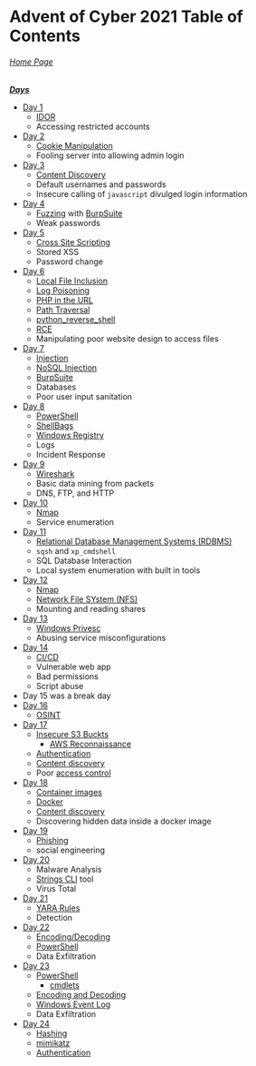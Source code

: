 # Advent of Cyber 2021 Table of Contents

###### [Home Page](https://tryhackme.com/room/adventofcyber3)

***<u>Days</u>***

- [Day 1](Day%2001%20-%20Advent%20of%20Cyber%202021.md)
	- [IDOR](../../../Knowledge%20Base/Vulnerabilities/Insecure%20Direct%20Object%20Reference%20(IDOR).md)
	- Accessing restricted accounts
- [Day 2](Day%2002%20%20-%20Advent%20of%20Cyber%202021.md)
	- [Cookie Manipulation](../../../Knowledge%20Base/Vulnerabilities/Cookie%20Manipulation.md)
	- Fooling server into allowing admin login
- [Day 3](Day%2003%20%20-%20Advent%20of%20Cyber%202021.md)
	- [Content Discovery](../../../Knowledge%20Base/Concepts/Web/Content%20Discovery.md)
	- Default usernames and passwords
	- Insecure calling of `javascript` divulged login information
- [Day 4](Day%2004%20%20-%20Advent%20of%20Cyber%202021.md)
	- [Fuzzing](../../../Knowledge%20Base/Concepts/Fuzzing.md) with [BurpSuite](../../../Tools,%20Binaries,%20and%20Programs/Information%20Gathering/Web%20Applications/BurpSuite.md)
	- Weak passwords
- [Day 5](Day%2005%20-%20Advent%20of%20Cyber%202021.md)
	- [Cross Site Scripting](../../../Knowledge%20Base/Vulnerabilities/Cross-Site%20Scripting%20(XSS).md)
	- Stored XSS
	- Password change
- [Day 6](Day%2006%20-%20Advent%20of%20Cyber%202021.md)
	- [Local File Inclusion](../../../Knowledge%20Base/Vulnerabilities/Local%20File%20Inclusion%20(LFI).md)
	- [Log Poisoning](../../../Knowledge%20Base/Vulnerabilities/Log%20Poisoning.md)
	- [PHP in the URL](../../../Exploitation/In-URL/PHP%20in%20URL.md)
	- [Path Traversal](../../../Knowledge%20Base/Vulnerabilities/Path%20Traversal.md)
	- [python_reverse_shell](../../../Exploitation/Reverse%20Shells/Python/python_reverse_shell.py)
	- [RCE](../../../Knowledge%20Base/Vulnerabilities/Remote%20Code%20Execution.md)
	- Manipulating poor website design to access files
- [Day 7](Day%2007%20-%20Advent%20of%20Cyber%202021.md)
	- [Injection](../../../Knowledge%20Base/Vulnerabilities/Injection.md)
	- [NoSQL Injection](../../../Knowledge%20Base/Concepts/Databases/NoSQL%20Injection.md)
	- [BurpSuite](../../../Tools,%20Binaries,%20and%20Programs/Information%20Gathering/Web%20Applications/BurpSuite.md)
	- Databases
	- Poor user input sanitation
- [Day 8](Day%2008%20-%20Advent%20of%20Cyber%202021.md)
	- [PowerShell](../../../Tools,%20Binaries,%20and%20Programs/PowerShell/PowerShell.md)
	- [ShellBags](../../../Knowledge%20Base/Concepts/Windows/Shellbags.md)
	- [Windows Registry](../../../Knowledge%20Base/Concepts/Windows/Windows%20Registry.md)
	- Logs
	- Incident Response
- [Day 9](Day%2009%20-%20Advent%20of%20Cyber%202021.md)
	- [Wireshark](../../../Tools,%20Binaries,%20and%20Programs/Traffic%20Analysis/Wireshark.md)
	- Basic data mining from packets
	- DNS, FTP, and HTTP
- [Day 10](Day%2010%20-%20Advent%20of%20Cyber%202021.md)
	- [Nmap](../../../Tools,%20Binaries,%20and%20Programs/Information%20Gathering/Network%20Reconnaissance/Nmap.md)
	- Service enumeration
- [Day 11](Day%2011%20-%20Advent%20of%20Cyber%202021.md)
	- [Relational Database Management Systems (RDBMS)](../../../Knowledge%20Base/Concepts/Databases/Relational%20Database%20Management%20Systems.md)
	- `sqsh` and `xp_cmdshell`
	- SQL Database Interaction
	- Local system enumeration with built in tools
- [Day 12](Day%2012%20-%20Advent%20of%20Cyber%202021.md)
	- [Nmap](../../../Tools,%20Binaries,%20and%20Programs/Information%20Gathering/Network%20Reconnaissance/Nmap.md)
	- [Network File SYstem (NFS)](../../../Knowledge%20Base/Concepts/Network%20File%20System%20(NFS).md)
	- Mounting and reading shares
- [Day 13](Day%2013%20-%20Advent%20of%20Cyber%202021.md)
	- [Windows Privesc](../../../Knowledge%20Base/Vulnerabilities/Privilege%20Escalation%20(privsec).md#Windows)
	- Abusing service misconfigurations
- [Day 14](Day%2014%20-%20Advent%20of%20Cyber%202021.md)
	- [CI/CD](../../../Knowledge%20Base/Concepts/Continuous%20Integration%20Continuous%20Delivery%20(CICD).md)
	- Vulnerable web app
	- Bad permissions
	- Script abuse
- Day 15 was a break day
- [Day 16](Day%2016%20-%20Advent%20of%20Cyber%202021.md)
	- [OSINT](../../../Knowledge%20Base/Concepts/OSINT.md)
- [Day 17](Day%2017%20-%20Advent%20of%20Cyber%202021.md)
	- [Insecure S3 Buckts](../../../Knowledge%20Base/Vulnerabilities/Insecure%20S3%20Buckets.md)
		- [AWS Reconnaissance](../../../Knowledge%20Base/Vulnerabilities/Insecure%20S3%20Buckets.md#Reconnaissance)
	- [Authentication](../../../Knowledge%20Base/Concepts/General/Authentication.md)
	- [Content discovery](../../../Knowledge%20Base/Concepts/Web/Content%20Discovery.md)
	- Poor [access control](../../../Knowledge%20Base/Concepts/Web/Access%20Control.md)
- [Day 18](Day%2018%20-%20Advent%20of%20Cyber%202021.md)
	- [Container images](../../../Knowledge%20Base/Concepts/Container%20Images.md)
	- [Docker](../../../Knowledge%20Base/Concepts/Docker.md)
	- [Content discovery](../../../Knowledge%20Base/Concepts/Web/Content%20Discovery.md)
	- Discovering hidden data inside a docker image
- [Day 19](Day%2019%20-%20Advent%20of%20Cyber%202021.md)
	- [Phishing](../../../Knowledge%20Base/Concepts/Phishing.md)
	- social engineering
- [Day 20](Day%2020%20-%20Advent%20of%20Cyber%202021.md)
	- Malware Analysis
	- [Strings CLI](../../../Tools,%20Binaries,%20and%20Programs/CLI%20Utilities/strings.md) tool
	- Virus Total
- [Day 21](Day%2021%20-%20Advent%20of%20Cyber%202021.md)
	- [YARA Rules](../../../Knowledge%20Base/Concepts/Defense/YARA%20Rules.md)
	- Detection
- [Day 22](Day%2022%20-%20Advent%20of%20Cyber%202021.md)
	- [Encoding/Decoding](../../../Knowledge%20Base/Concepts/General/Encoding%20and%20Decoding.md)
	- [PowerShell](../../../Tools,%20Binaries,%20and%20Programs/PowerShell/PowerShell.md)
	- Data Exfiltration
- [Day 23](Day%2023%20-%20Advent%20of%20Cyber%202021.md)
	- [PowerShell](../../../Tools,%20Binaries,%20and%20Programs/PowerShell/PowerShell.md)
		- [cmdlets](../../../Tools,%20Binaries,%20and%20Programs/PowerShell/PowerShell.md#command-lets)
	- [Encoding and Decoding](../../../Knowledge%20Base/Concepts/General/Encoding%20and%20Decoding.md)
	- [Windows Event Log](../../../Knowledge%20Base/Concepts/Windows/Windows%20Event%20Log.md)
	- Data Exfiltration
- [Day 24](Day%2024%20-%20Advent%20of%20Cyber%202021.md)
	- [Hashing](../../../Knowledge%20Base/Concepts/General/Hashing.md)
	- [mimikatz](../../../Tools,%20Binaries,%20and%20Programs/Post-Exploitation/Password%20Harvetsing%20and%20Cracking/mimikatz.md)
	- [Authentication](../../../Knowledge%20Base/Concepts/General/Authentication.md#Windows)